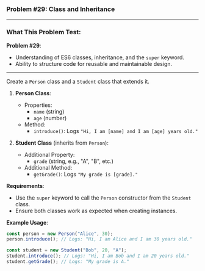 ### **Problem #29: Class and Inheritance**

---

### **What This Problem Test**:

**Problem #29**:

-   Understanding of ES6 classes, inheritance, and the `super` keyword.
-   Ability to structure code for reusable and maintainable design.

---

Create a `Person` class and a `Student` class that extends it.

1. **Person Class**:

    - Properties:
        - `name` (string)
        - `age` (number)
    - Method:
        - `introduce()`: Logs `"Hi, I am [name] and I am [age] years old."`

2. **Student Class** (inherits from `Person`):
    - Additional Property:
        - `grade` (string, e.g., "A", "B", etc.)
    - Additional Method:
        - `getGrade()`: Logs `"My grade is [grade]."`

**Requirements**:

-   Use the `super` keyword to call the `Person` constructor from the `Student` class.
-   Ensure both classes work as expected when creating instances.

**Example Usage**:

```javascript
const person = new Person("Alice", 30);
person.introduce(); // Logs: "Hi, I am Alice and I am 30 years old."

const student = new Student("Bob", 20, "A");
student.introduce(); // Logs: "Hi, I am Bob and I am 20 years old."
student.getGrade(); // Logs: "My grade is A."
```
